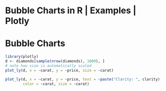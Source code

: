 # Bubble Charts in R | Examples | Plotly



# Bubble Charts


```r
library(plotly)
d <- diamonds[sample(nrow(diamonds), 1000), ]
# note how size is automatically scaled
plot_ly(d, x = ~carat, y = ~price, size = ~carat)
```




```r
plot_ly(d, x = ~carat, y = ~price, text = ~paste("Clarity: ", clarity), 
        color = ~carat, size = ~carat)
```


